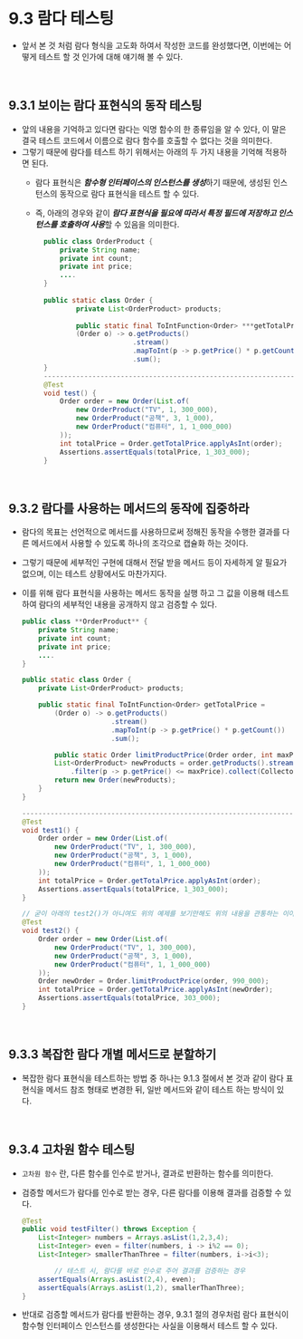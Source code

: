 # 9.3 람다 테스팅

- 앞서 본 것 처럼 람다 형식을 고도화 하여서 작성한 코드를 완성했다면, 이번에는 어떻게 테스트 할 것 인가에 대해 얘기해 볼 수 있다.


</br>



## 9.3.1 보이는 람다 표현식의 동작 테스팅

- 앞의 내용을 기억하고 있다면 람다는 익명 함수의 한 종류임을 알 수 있다, 이 말은 결국 테스트 코드에서 이름으로 람다 함수를 호출할 수 없다는 것을 의미한다.
- 그렇기 때문에 람다를 테스트 하기 위해서는 아래의 두 가지 내용을 기억해 적용하면 된다.
    - 람다 표현식은 ***함수형 인터페이스의 인스턴스를 생성***하기 때문에, 생성된 인스턴스의 동작으로 람다 표현식을 테스트 할 수 있다.
    - 즉, 아래의 경우와 같이 ***람다 표현식을 필요에 따라서 특정 필드에 저장하고 인스턴스를 호출하여 사용***할 수 있음을 의미한다.

      ```java
        public class OrderProduct {
            private String name;
            private int count;
            private int price;
        	....
        }
        
        public static class Order {
        		private List<OrderProduct> products;
            
        		public static final ToIntFunction<Order> ***getTotalPrice*** =
                (Order o) -> o.getProducts()
                              .stream()
                              .mapToInt(p -> p.getPrice() * p.getCount())
                              .sum();
        }
        ----------------------------------------------------------------------------------------
        @Test
        void test() {
            Order order = new Order(List.of(
                new OrderProduct("TV", 1, 300_000),
                new OrderProduct("공책", 3, 1_000),
                new OrderProduct("컴퓨터", 1, 1_000_000)
            ));
            int totalPrice = Order.getTotalPrice.applyAsInt(order);
            Assertions.assertEquals(totalPrice, 1_303_000);
        }
      ```


</br>



## 9.3.2 람다를 사용하는 메서드의 동작에 집중하라

- 람다의 목표는 선언적으로 메서드를 사용하므로써 정해진 동작을 수행한 결과를 다른 메서드에서 사용할 수 있도록 하나의 조각으로 캡슐화 하는 것이다.
- 그렇기 때문에 세부적인 구현에 대해서 전달 받을 메서드 등이 자세하게 알 필요가 없으며, 이는 테스트 상황에서도 마찬가지다.
- 이를 위해 람다 표현식을 사용하는 메서드 동작을 실행 하고 그 값을 이용해 테스트 하여 람다의 세부적인 내용을 공개하지 않고 검증할 수 있다.
    
    ```java
    public class **OrderProduct** {
        private String name;
        private int count;
        private int price;
    	....
    }
    
    public static class Order {
        private List<OrderProduct> products;
    
        public static final ToIntFunction<Order> getTotalPrice =
            (Order o) -> o.getProducts()
                          .stream()
                          .mapToInt(p -> p.getPrice() * p.getCount())
                          .sum();
    
    		public static Order limitProductPrice(Order order, int maxPrice) {
            List<OrderProduct> newProducts = order.getProducts().stream()
                .filter(p -> p.getPrice() <= maxPrice).collect(Collectors.toList());
            return new Order(newProducts);
        }
    }
    
    -------------------------------------------------------------------------------------------------
    @Test
    void test1() {
        Order order = new Order(List.of(
            new OrderProduct("TV", 1, 300_000),
            new OrderProduct("공책", 3, 1_000),
            new OrderProduct("컴퓨터", 1, 1_000_000)
        ));
        int totalPrice = Order.getTotalPrice.applyAsInt(order);
        Assertions.assertEquals(totalPrice, 1_303_000);
    }
    
    // 굳이 아래의 test2()가 아니여도 위의 예제를 보기만해도 위의 내용을 관통하는 이야기긴 하다.
    @Test
    void test2() {
        Order order = new Order(List.of(
            new OrderProduct("TV", 1, 300_000),
            new OrderProduct("공책", 3, 1_000),
            new OrderProduct("컴퓨터", 1, 1_000_000)
        ));
        Order newOrder = Order.limitProductPrice(order, 990_000);
        int totalPrice = Order.getTotalPrice.applyAsInt(newOrder);
        Assertions.assertEquals(totalPrice, 303_000);
    }
    ```


</br>



## 9.3.3 복잡한 람다 개별 메서드로 분할하기

- 복잡한 람다 표현식을 테스트하는 방법 중 하나는 9.1.3 절에서 본 것과 같이 람다 표현식을 메서드 참조 형태로 변경한 뒤, 일반 메서드와 같이 테스트 하는 방식이 있다.

  
</br>



## 9.3.4 고차원 함수 테스팅

- `고차원 함수`  란, 다른 함수를 인수로 받거나, 결과로 반환하는 함수를 의미한다.
- 검증할 메서드가 람다를 인수로 받는 경우, 다른 람다를 이용해 결과를 검증할 수 있다.
    
    ```java
    @Test
    public void testFilter() throws Exception {
    	List<Integer> numbers = Arrays.asList(1,2,3,4);
        List<Integer> even = filter(numbers, i -> i%2 == 0);
        List<Integer> smallerThanThree = filter(numbers, i->i<3);
    
    		// 테스트 시, 람다를 바로 인수로 주어 결과를 검증하는 경우
        assertEquals(Arrays.asList(2,4), even);
        assertEquals(Arrays.asList(1,2), smallerThanThree);
    }
    ```
    
- 반대로 검증할 메서드가 람다를 반환하는 경우, 9.3.1 절의 경우처럼 람다 표현식이 함수형 인터페이스 인스턴스를 생성한다는 사실을 이용해서 테스트 할 수 있다.
